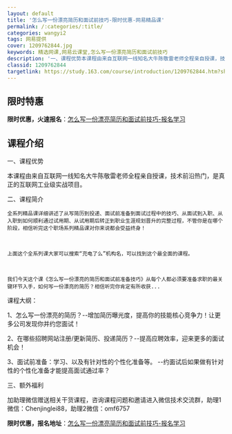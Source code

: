 ```yaml
---
layout: default
title: '怎么写一份漂亮简历和面试前技巧-限时优惠-网易精品课'
permalink: /:categories/:title/
categories: wangyi2
tags: 网易提供
cover: 1209762844.jpg
keywords: 精选网课,网易云课堂,怎么写一份漂亮简历和面试前技巧
description: '一、课程优势本课程由来自互联网一线知名大牛陈敬雷老师全程亲自授课，技术前沿热门，是真正的互联网工业级实战项目。二、课程简'
classid: 1209762844
targetlink: https://study.163.com/course/introduction/1209762844.htm?share=1&shareId=1025206652&utm_campaign=share&utm_medium=iphoneShare&utm_source=&utm_u=1025206652
---
```


## 限时特惠

**限时优惠，火速报名**：[怎么写一份漂亮简历和面试前技巧-报名学习](https://study.163.com/course/introduction/1209762844.htm?share=1&shareId=1025206652&utm_campaign=share&utm_medium=iphoneShare&utm_source=&utm_u=1025206652)

## 课程介绍

一、课程优势



本课程由来自互联网一线知名大牛陈敬雷老师全程亲自授课，技术前沿热门，是真正的互联网工业级实战项目。



二、课程简介



    全系列精品课详细讲述了从写简历到投递、面试前准备到面试过程中的技巧、从面试到入职、从入职到如何顺利通过试用期、从试用期后转正到职业生涯规划晋升的完整过程，不管你是在哪个阶段，相信听完这个职场系列精品课对你来说都会受益终身！



	上面这个全系列课大家可以搜索“充电了么”机构名，可以找到这个最全面的课程。



	我们今天这个课《怎么写一份漂亮的简历和面试前准备技巧》从每个人都必须要准备求职的最关键环节入手，如何写一份漂亮的简历？相信听完你肯定有所收获...



课程大纲：

1、怎么写一份漂亮的简历？--增加简历曝光度，提高你的技能核心竞争力！让更多公司发现你并约您面试！



2、在哪些招聘网站注册/更新简历、投递简历？--提高应聘效率，迎来更多的面试机会！



3、面试前准备：学习、以及有针对性的个性化准备等。 --约面试后如果做有针对性的个性化准备才能提高面试通过率？



三、额外福利



加助理微信赠送相关干货课程，咨询课程问题和邀请进入微信技术交流群，助理1微信：Chenjinglei88，助理2微信：omf6757

**限时优惠，报名地址**：[怎么写一份漂亮简历和面试前技巧-报名学习](https://study.163.com/course/introduction/1209762844.htm?share=1&shareId=1025206652&utm_campaign=share&utm_medium=iphoneShare&utm_source=&utm_u=1025206652)

